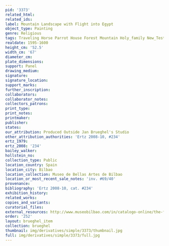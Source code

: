 ```yaml
---
pid: '3373'
related_html: 
related_ids: 
label: Mountain Landscape with Flight into Egypt
object_type: Painting
genre: Religious
tags: Traveling Horse Parrot House Forest Mountain Holy_family New_Testament
realdate: 1595-1600
height_cm: '52.5'
width_cm: '67'
diameter_cm: 
plate_dimensions: 
support: Panel
drawing_medium: 
signature: 
signature_location: 
support_marks: 
further_inscription: 
collaborators: 
collaborator_notes: 
collectors_patrons: 
print_type: 
print_notes: 
printmaker: 
publisher: 
states: 
our_attribution: Produced Outside Jan Brueghel's Studio
other_attribution_authorities: 'Ertz 2008-10, #234'
ertz_1979: 
ertz_2008: '234'
bailey_walker: 
hollstein_no: 
collection_type: Public
location_country: Spain
location_city: Bilbao
location_collection: Museo de Bellas Artes de Bilbao
location_or_most_recent_sale_notes: 'inv. #69/40'
provenance: 
bibliography: 'Ertz 2008-10, cat. #234'
exhibition_history: 
related_works: 
copies_and_variants: 
curatorial_files: 
external_resources: http://www.museobilbao.com/in/catalogo-online/the-flight-into-egypt-6940
order: '252'
layout: brueghel_item
collection: brueghel
thumbnail: img/derivatives/simple/3373/thumbnail.jpg
full: img/derivatives/simple/3373/full.jpg
---
```


